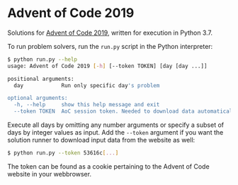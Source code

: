 # Advent of Code 2019

Solutions for [Advent of Code 2019](https://adventofcode.com/2019), written
for execution in Python 3.7.

To run problem solvers, run the `run.py` script in the Python interpreter:

```bash
$ python run.py --help
usage: Advent of Code 2019 [-h] [--token TOKEN] [day [day ...]]

positional arguments:
  day            Run only specific day's problem

optional arguments:
  -h, --help     show this help message and exit
  --token TOKEN  AoC session token. Needed to download data automatically.
```

Execute all days by omitting any number arguments or specify a subset of
days by integer values as input. Add the `--token` argument if you want the
solution runner to download input data from the website as well:

```bash
$ python run.py --token 53616c[...]
```

The token can be found as a cookie pertaining to the Advent of Code website 
in your webbrowser.
